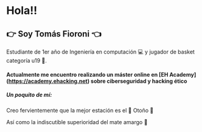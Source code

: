 # Hola!!
## :point_right: Soy Tomás Fioroni :point_left:
Estudiante de 1er año de Ingeniería en computación :computer: y jugador de basket categoría u19 :basketball:.

#### Actualmente me encuentro realizando un máster online en __[EH Academy] (https://academy.ehacking.net)__ sobre ciberseguridad y hacking ético

##### Un poquito de mí:
Creo fervientemente que la mejor estación es el :fallen_leaf: Otoño :fallen_leaf:

Así como la indiscutible superioridad del mate amargo :mate:
